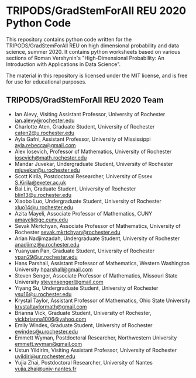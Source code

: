 # TRIPODS/GradStemForAll REU 2020 Python Code

This repository contains python code written for the TRIPODS/GradStemForAll REU
on high dimensional probability and data science, summer 2020. It contains python
worksheets based on various sections of Roman Vershynin's "High-Dimensional
Probability: An Introduction with Applications in Data Science".

The material in this repository is licensed under the MIT license, and is free
for use for educational purposes.

## TRIPODS/GradStemForAll REU 2020 Team

* Ian Alevy, Visiting Assistant Professor, University of Rochester <ian.alevy@rochester.edu>
* Charlotte Aten, Graduate Student, University of Rochester <caten2@u.rochester.edu>
* Ayla Gafni, Assistant Professor, University of Mississippi <ayla.rebecca@gmail.com>
* Alex Iosevich, Professor of Mathematics, University of Rochester <iosevich@math.rochester.edu>
* Mandar Juvekar, Undergraduate Student, University of Rochester <mjuvekar@u.rochester.edu>
* Scott Kirila, Postdoctoral Researcher, University of Essex <S.Kirila@exeter.ac.uk>
* Bai Lin, Graduate Student, University of Rochester <blin13@u.rochester.edu>
* Xiaobo Luo, Undergraduate Student, University of Rochester <xluo14@u.rochester.edu>
* Azita Mayeli, Associate Professor of Mathematics, CUNY <amayeli@gc.cuny.edu>
* Sevak Mkrtchyan, Associate Professor of Mathematics, University of Rochester <sevak.mkrtchyan@rochester.edu>
* Arian Nadjimzadah, Undergraduate Student, University of Rochester <anadjimz@u.rochester.edu>
* Yuanyuan Pan, Graduate Student, University of Rochester <ypan29@ur.rochester.edu>
* Hans Parshall, Assistant Professor of Mathematics, Western Washington University <hparshall@gmail.com>
* Steven Senger, Associate Professor of Mathematics, Missouri State University <stevensenger@gmail.com>
* Yiyang Su, Undergraduate Student, University of Rochester <ysu16@u.rochester.edu>
* Krystal Taylor, Assistant Professor of Mathematics, Ohio State University <krystaltaylormath@gmail.com>
* Brianna Vick, Graduate Student, University of Rochester, <vickbrianna1006@yahoo.com>
* Emily Windes, Graduate Student, University of Rochester <ewindes@u.rochester.edu>
* Emmett Wyman, Postdoctoral Researcher, Northwestern University <emmett.wyman@gmail.com>
* Ustun Yildirim, Visiting Assistant Professor, University of Rochester <uyildiri@ur.rochester.edu>
* Yujia Zhai, Postdoctoral Researcher, University of Nantes <yujia.zhai@univ-nantes.fr>

